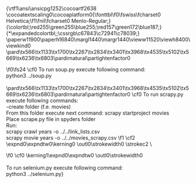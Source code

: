 {\rtf1\ansi\ansicpg1252\cocoartf2638
\cocoatextscaling0\cocoaplatform0{\fonttbl\f0\fswiss\fcharset0 Helvetica;\f1\fnil\fcharset0 Menlo-Regular;}
{\colortbl;\red255\green255\blue255;\red157\green172\blue187;}
{\*\expandedcolortbl;;\cssrgb\c67843\c72941\c78039;}
\paperw11900\paperh16840\margl1440\margr1440\vieww11520\viewh8400\viewkind0
\pard\tx566\tx1133\tx1700\tx2267\tx2834\tx3401\tx3968\tx4535\tx5102\tx5669\tx6236\tx6803\pardirnatural\partightenfactor0

\f0\fs24 \cf0 To run soup.py execute following command:\
python3 ../soup.py\
\
\pard\tx566\tx1133\tx1700\tx2267\tx2834\tx3401\tx3968\tx4535\tx5102\tx5669\tx6236\tx6803\pardirnatural\partightenfactor0
\cf0 To run scrapy.py execute following commands:\
-create folder (f.e. movies)\
From this folder execute next command: scrapy startproject movies\
Place scrape.py file in spyders folder\
Run: \
scrapy crawl years -o ../../link_lists.csv\
scrapy movie years -o ../../movies_scrapy.csv
\f1 \cf2 \expnd0\expndtw0\kerning0
\outl0\strokewidth0 \strokec2 \

\f0 \cf0 \kerning1\expnd0\expndtw0 \outl0\strokewidth0 \
\
To run selenium.py execute following command:\
python3 ../selenium.py}